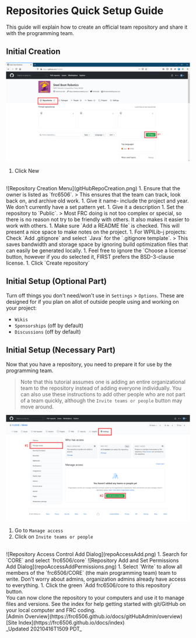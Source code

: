# Repositories Quick Setup Guide

This guide will explain how to create an official team repository and share it with the programming team.

## Initial Creation

![Organization Repositories tab](gitHubOrgHomePage-QuickSetupAnnotation.png)

1. Click New
<br>
![Repository Creation Menu](gitHubRepoCreation.png)
1. Ensure that the owner is listed as `frc6506`.
   > This ensures that the team can track, look back on, and archive old work.
1. Give it name- include the project and year.  We don't currently have a set pattern yet.
1. Give it a description
1. Set the repository to `Public`.
   > Most FRC doing is not too complex or special, so there is no reason not try to be friendly with others.  It also makes it easier to work with others.
1. Make sure `Add a README file` is checked.  This will present a nice space to make notes on the project.
1. For WPILib-j projects: Check `Add .gitignore` and select `Java` for the `.gitignore template`.
   > This saves bandwidth and storage space by ignoring build optimization files that can easily be generated locally.
1. Feel free to ignore the `Choose a license` button, however if you do selected it, FIRST prefers the BSD-3-clause license.
1. Click `Create repository`

## Initial Setup (Optional Part)

Turn off things you don't need/won't use in `Settings` > `Options`.  These are designed for if you plan on allot of outside people using and working on your project:

- `Wikis`
- `Sponsorships` (off by default)
- `Discussions`  (off by default)

## Initial Setup (Necessary Part)

Now that you have a repository, you need to prepare it for use by the programming team.
   > Note that this tutorial assumes one is adding an entire organizational team to the repository instead of adding everyone individually.  You can also use these instructions to add other people who are not part of a team quickly, although the `Invite teams or people` button may move around.

![Repository Access Controls](repoAccessControls.png)

1. Go to `Manage access`
1. Click on `Invite teams or people`
<br>
![Repository Access Control Add Dialog](repoAccessAdd.png)
1. Search for `CORE` and select `frc6506/core`
![Repository Add and Set Permissions Add Dialog](repoAccessAddPermissions.png)
1. Select `Write` to allow all members of the `frc6506/CORE` (the main programming team) team to write.  Don't worry about admins, organization admins already have access to everything.
1. Click the green `Add frc6506/core to this repository` button.

<br>
You can now clone the repository to your computers and use it to manage files and versions.  See the index for help getting started with git/GitHub on your local computer and FRC coding.

<br>
[Admin Overview](https://frc6506.github.io/docs/gitHubAdmin/overview)
[Site Index](https://frc6506.github.io/docs/index)
<br>
_Updated 20210416T1509 PDT_
